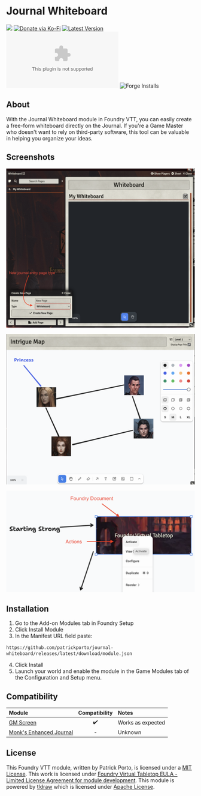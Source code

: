 # Journal Whiteboard

![](https://img.shields.io/badge/Foundry-v11-informational)
[![Donate via Ko-Fi](https://img.shields.io/badge/donate-ko--fi-red.svg?logo=ko-fi)](https://ko-fi.com/darkmoor) [![Latest Version](https://img.shields.io/github/v/tag/patrickporto/journal-whiteboard?label=version)](https://github.com/patrickporto/journal-whiteboard/releases) [![Download Count](https://img.shields.io/github/downloads/patrickporto/journal-whiteboard/latest/journal-whiteboard.zip)](https://github.com/patrickporto/journal-whiteboard/releases)
![Forge Installs](https://img.shields.io/badge/dynamic/json?label=Forge%20Installs&query=package.installs&suffix=%25&url=https%3A%2F%2Fforge-vtt.com%2Fapi%2Fbazaar%2Fpackage%2Fjournal-whiteboard&colorB=4aa94a)

## About

With the Journal Whiteboard module in Foundry VTT, you can easily create a free-form whiteboard directly on the Journal. If you're a Game Master who doesn't want to rely on third-party software, this tool can be valuable in helping you organize your ideas.

## Screenshots

!["New Journal Entry Page Type"](./docs/new-journal-entry-page-type.png)

![Intrigue Map](./docs/intrigue-map.png)

![Foundry Document](./docs/foundry-document.png)

## Installation

1. Go to the Add-on Modules tab in Foundry Setup
2. Click Install Module
3. In the Manifest URL field paste:
```
https://github.com/patrickporto/journal-whiteboard/releases/latest/download/module.json
```
4. Click Install
5. Launch your world and enable the module in the Game Modules tab of the Configuration and Setup menu.

## Compatibility

| **Module** | **Compatibility** | **Notes** |
|:--- |:---:|:--- |
| [GM Screen](https://foundryvtt.com/packages/gm-screen) | ✔️ | Works as expected |
| [Monk's Enhanced Journal](https://foundryvtt.com/packages/monks-enhanced-journal) | - | Unknown |

## License

This Foundry VTT module, written by Patrick Porto, is licensed under a [MIT License](./LICENSE).
This work is licensed under [Foundry Virtual Tabletop EULA - Limited License Agreement for module development](https://foundryvtt.com/article/license/).
This module is powered by [tldraw](https://github.com/tldraw/tldraw) which is licensed under [Apache License](https://github.com/tldraw/tldraw/blob/main/LICENSE).
